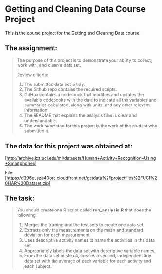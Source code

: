 # Getting and Cleaning Data Course Project
This is the course project for the Getting and Cleaning Data course.

## The assignment:

> The purpose of this project is to demonstrate your ability to collect, work with, and clean a data set.
>
> Review criteria:
>
> 1. The submitted data set is tidy.
> 2. The Github repo contains the required scripts.
> 3. GitHub contains a code book that modifies and updates the available codebooks with the data to indicate all the variables and summaries calculated, along with units, and any other relevant information.
> 4. The README that explains the analysis files is clear and understandable.
> 5. The work submitted for this project is the work of the student who submitted it.

## The data for this project was obtained at:
[http://archive.ics.uci.edu/ml/datasets/Human+Activity+Recognition+Using+Smartphones]

File:
[https://d396qusza40orc.cloudfront.net/getdata%2Fprojectfiles%2FUCI%20HAR%20Dataset.zip]

## The task: 
>
>You should create one R script called **run_analysis.R** that does the following.
>
> 1. Merges the training and the test sets to create one data set.
> 2. Extracts only the measurements on the mean and standard deviation for each measurement.
> 3. Uses descriptive activity names to name the activities in the data set
> 4. Appropriately labels the data set with descriptive variable names.
> 5. From the data set in step 4, creates a second, independent tidy data set with the average of each variable for each activity and each subject.



